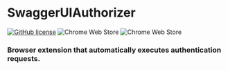 # SwaggerUIAuthorizer
[![GitHub license](https://img.shields.io/github/license/rodewitsch/swagger-ui-authorizer)](https://github.com/rodewitsch/swagger-ui-authorizer/blob/master/LICENSE)
![Chrome Web Store](https://img.shields.io/chrome-web-store/users/hhdgdnjkmkhedanhlidcmahodmakepfa?label=chrome%20web%20store%20users)
![Chrome Web Store](https://img.shields.io/chrome-web-store/rating/hhdgdnjkmkhedanhlidcmahodmakepfa?label=chrome%20web%20store%20rating)

### Browser extension that automatically executes authentication requests.
